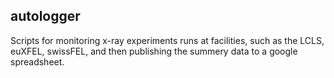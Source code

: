 autologger
----------
Scripts for monitoring x-ray experiments runs at facilities, such as the LCLS, euXFEL, swissFEL, and then publishing the summery data to a google spreadsheet.


